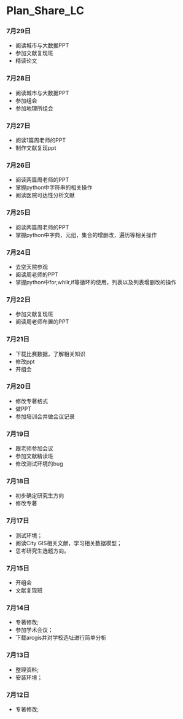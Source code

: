 # Plan_Share_LC
### 7月29日
- 阅读城市与大数据PPT
- 参加文献复现班
- 精读论文
### 7月28日
- 阅读城市与大数据PPT
- 参加组会
- 参加地理所组会
### 7月27日
- 阅读1篇周老师的PPT
- 制作文献复现ppt
### 7月26日
- 阅读两篇周老师的PPT
- 掌握python中字符串的相关操作
- 阅读医院可达性分析文献
### 7月25日
- 阅读两篇周老师的PPT
- 掌握python中字典，元组，集合的增删改，遍历等相关操作
### 7月24日
- 去空天院参观
- 阅读周老师的PPT
- 掌握python中for,whilr,if等循环的使用，列表以及列表增删改的操作
### 7月22日
- 参加文献复现班
- 阅读周老师布置的PPT
### 7月21日
- 下载比赛数据，了解相关知识
- 修改ppt
- 开组会
### 7月20日
- 修改专著格式
- 做PPT
- 参加培训会并做会议记录
### 7月19日
- 跟老师参加会议
- 参加文献精读班
- 修改测试环境的bug
### 7月18日
- 初步确定研究生方向
- 修改专著
### 7月17日
- 测试环境；
- 阅读City GIS相关文献，学习相关数据模型；
- 思考研究生选题方向。
### 7月15日
- 开组会
- 文献复现班

### 7月14日
- 专著修改;
- 参加学术会议；
- 下载arcgis并对学校选址进行简单分析

### 7月13日
- 整理资料;
- 安装环境；


### 7月12日
- 专著修改;

